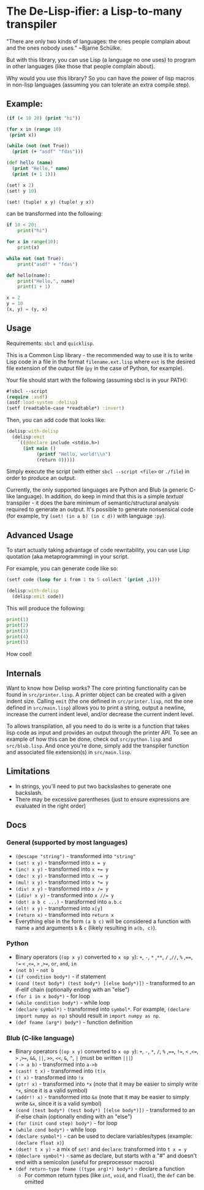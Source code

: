# The De-Lisp-ifier: a Lisp-to-many transpiler

"There are only two kinds of languages: the ones people complain about and the ones nobody uses." ~Bjarne Schülke.

But with this library, you can use Lisp (a language no one uses) to program in other languages (like those that people complain about).

Why would you use this library? So you can have the power of lisp macros in non-lisp languages (assuming you can tolerate an extra compile step).

## Example:

```clojure
(if (< 10 20) (print "hi"))

(for x in (range 10)
 (print x))

(while (not (not True))
  (print (+ "asdf" "fdas")))

(def hello (name)
  (print "Hello," name)
  (print (+ 1 1)))

(set! x 2)
(set! y 10)

(set! (tuple! x y) (tuple! y x))
```
can be transformed into the following:
```py
if 10 < 20:
    print("hi")

for x in range(10):
    print(x)

while not (not True):
    print("asdf" + "fdas")

def hello(name):
    print("Hello,", name)
    print(1 + 1)

x = 2
y = 10
(x, y) = (y, x)
```

## Usage

Requirements: `sbcl` and `quicklisp`.

This is a Common Lisp library - the recommended way to use it is to write Lisp code in a file in the format `filename.ext.lisp` where `ext` is the desired file extension of the output file (`py` in the case of Python, for example).

Your file should start with the following (assuming sbcl is in your PATH):
```clojure
#!sbcl --script
(require :asdf)
(asdf:load-system :delisp)
(setf (readtable-case *readtable*) :invert)
```

Then, you can add code that looks like:
```clojure
(delisp:with-delisp
  (delisp:emit
    `((@declare include <stdio.h>)
      (int main ()
           (printf "Hello, world!\\n")
           (return 0)))))
```

Simply execute the script (with either `sbcl --script <file>` or `./file`) in order to produce an output.

Currently, the only supported languages are Python and Blub (a generic C-like language).
In addition, do keep in mind that this is a simple *textual* transpiler - it does the bare minimum of semantic/structural analysis required to generate an output.
It's possible to generate nonsensical code (for example, try `(set! (in a b) (in c d))` with language `:py`).

## Advanced Usage

To start actually taking advantage of code rewritability, you can use Lisp quotation (aka metaprogramming) in your script.

For example, you can generate code like so:
```clojure
(setf code (loop for i from 1 to 5 collect `(print ,i)))

(delisp:with-delisp
  (delisp:emit code))
```

This will produce the following:
```py
print(1)
print(2)
print(3)
print(4)
print(5)
```

How cool!

## Internals

Want to know how Delisp works?
The core printing functionality can be found in `src/printer.lisp`.
A printer object can be created with a given indent size.
Calling `emit` (the one defined in `src/printer.lisp`, not the one defined in `src/main.lisp`) allows you to print a string, output a newline, increase the current indent level, and/or decrease the current indent level.

To allows transpilation, all you need to do is write is a function that takes lisp code as input and provides an output through the printer API.
To see an example of how this can be done, check out `src/python.lisp` and `src/blub.lisp`.
And once you're done, simply add the transpiler function and associated file extension(s) in `src/main.lisp`.

## Limitations
- In strings, you'll need to put two backslashes to generate one backslash.
- There may be excessive parentheses (just to ensure expressions are evaluated in the right order)

## Docs

### General (supported by most languages)
- `(@escape "string")` - transformed into `"string"`
- `(set! x y)` - transformed into `x = y`
- `(inc! x y)` - transformed into `x += y`
- `(dec! x y)` - transformed into `x -= y`
- `(mul! x y)` - transformed into `x *= y`
- `(div! x y)` - transformed into `x /= y`
- `(idiv! x y)` - transformed into `x //= y`
- `(dot! a b c ...)` - transformed into `a.b.c`
- `(elt! x y)` - transformed into `x[y]`
- `(return x)` - transformed into `return x`
- Everything else in the form `(a b c)` will be considered a function with name `a` and arguments `b` & `c` (likely resulting in `a(b, c)`).

### Python
- Binary operators (`(op x y)` converted to `x op y`): `+`, `-`, `*` ,`**`, `/` ,`//`, `%` ,`==`, `!=` `<` ,`<=`, `>` ,`>=`, `or`, `and`, `in`
- `(not b)` - `not b`
- `(if condition body*)` - if statement
- `(cond (test body*) (test body*) [(else body*)])` - transformed to an if-elif chain (optionally ending with an "else")
- `(for i in x body*)` - for loop
- `(while condition body*)` - while loop
- `(declare symbol*)` - transformed into `symbol*`. For example, `(declare import numpy as np)` should result in `import numpy as np`.
- `(def fname (arg*) body*)` - function definition

### Blub (C-like language)
- Binary operators (`(op x y)` converted to `x op y`): `+`, `-`, `*`, `/`, `%` ,`==`, `!=`, `<` ,`<=`, `>` ,`>=`, `&&`, `||`, `>>`, `<<`, `&`, `^`, `|` (must be written `|||`)
- `(-> a b)` - transformed into `a->b`
- `(cast! t x)` - transformed into `(t)x`
- `(! x)` - transformed into `!x`
- `(ptr! x)` - transformed into `*x` (note that it may be easier to simply write `*x`, since it is a valid symbol)
- `(addr!! x)` - transformed into `&x` (note that it may be easier to simply write `&x`, since it is a valid symbol)
- `(cond (test body*) (test body*) [(else body*)])` - transformed to an if-else chain (optionally ending with an "else")
- `(for (init cond step) body*)` - for loop
- `(while cond body*)` - while loop
- `(declare symbol*)` - can be used to declare variables/types (example: `(declare float x)`)
- `(dset! t x y)` - a mix of `set!` and `declare`: transformed into `t x = y`
- `(@declare symbol*)` - same as declare, but starts with a "#" and doesn't end with a semicolon (useful for preprocessor macros)
- `(def return-type fname ((type arg)*) body*)` - declare a function
  - For common return types (like `int`, `void`, and `float`), the `def` can be omitted

